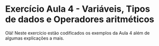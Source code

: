 # Exercício Aula 4 - Variáveis, Tipos de dados e Operadores aritméticos 

Olá! Neste exercício estão codificados os exemplos da Aula 4 além de algumas explicações a mais.
